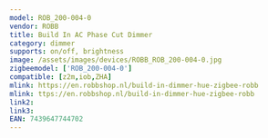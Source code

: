 ```yaml
---
model: ROB_200-004-0
vendor: ROBB
title: Build In AC Phase Cut Dimmer
category: dimmer
supports: on/off, brightness
image: /assets/images/devices/ROBB_ROB_200-004-0.jpg
zigbeemodel: ['ROB_200-004-0']
compatible: [z2m,iob,ZHA]
mlink: https://en.robbshop.nl/build-in-dimmer-hue-zigbee-robb
mlink: ttps://en.robbshop.nl/build-in-dimmer-hue-zigbee-robb
link2: 
link3: 
EAN: 7439647744702
---
```

